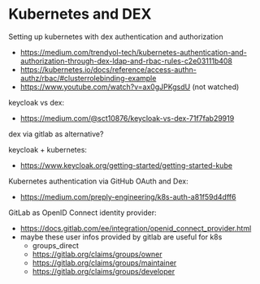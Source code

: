 # Kubernetes and DEX

Setting up kubernetes with dex authentication and authorization
- https://medium.com/trendyol-tech/kubernetes-authentication-and-authorization-through-dex-ldap-and-rbac-rules-c2e03111b408
- https://kubernetes.io/docs/reference/access-authn-authz/rbac/#clusterrolebinding-example
- https://www.youtube.com/watch?v=ax0gJPKgsdU (not watched)

keycloak vs dex:
- https://medium.com/@sct10876/keycloak-vs-dex-71f7fab29919

dex via gitlab as alternative?

keycloak + kubernetes:
- https://www.keycloak.org/getting-started/getting-started-kube

Kubernetes authentication via GitHub OAuth and Dex:
- https://medium.com/preply-engineering/k8s-auth-a81f59d4dff6

GitLab as OpenID Connect identity provider:
- https://docs.gitlab.com/ee/integration/openid_connect_provider.html
- maybe these user infos provided by gitlab are useful for k8s
  - groups_direct
  - https://gitlab.org/claims/groups/owner
  - https://gitlab.org/claims/groups/maintainer
  - https://gitlab.org/claims/groups/developer
